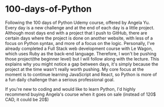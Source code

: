 # 100-days-of-Python

Following the 100 days of Python Udemy course, offered by Angela Yu. Every day is a new challenge and at the end of each day is a little project.
Although most days end with a project that I push to GitHub, there are certain days where the project is done on another website, with less of a focus on Python syntax, and more of a focus on the logic.
Personally, I've already completed a Full Stack web development course with Le Wagon, which uses Ruby as the back-end language.
Therefore, I won't be pushing those project(the beginner level) but I will follow along with the lecture.
This explains why you might notice a gap between days, it's simply because the project at the time wasn't really worth pushing.
My core focus at the moment is to continue learning JavaScript and React, so Python is more of a fun daily challenge than a serious professional goal.

If you're new to coding and would like to learn Python, I'd highly recommend buying Angela's course when it goes on sale (instead of 120$ CAD, it could be 20$)
